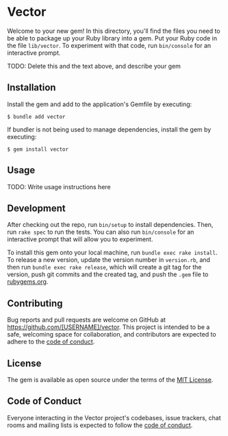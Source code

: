 # Vector

Welcome to your new gem! In this directory, you'll find the files you need to be able to package up your Ruby library into a gem. Put your Ruby code in the file `lib/vector`. To experiment with that code, run `bin/console` for an interactive prompt.

TODO: Delete this and the text above, and describe your gem

## Installation

Install the gem and add to the application's Gemfile by executing:

    $ bundle add vector

If bundler is not being used to manage dependencies, install the gem by executing:

    $ gem install vector

## Usage

TODO: Write usage instructions here

## Development

After checking out the repo, run `bin/setup` to install dependencies. Then, run `rake spec` to run the tests. You can also run `bin/console` for an interactive prompt that will allow you to experiment.

To install this gem onto your local machine, run `bundle exec rake install`. To release a new version, update the version number in `version.rb`, and then run `bundle exec rake release`, which will create a git tag for the version, push git commits and the created tag, and push the `.gem` file to [rubygems.org](https://rubygems.org).

## Contributing

Bug reports and pull requests are welcome on GitHub at https://github.com/[USERNAME]/vector. This project is intended to be a safe, welcoming space for collaboration, and contributors are expected to adhere to the [code of conduct](https://github.com/[USERNAME]/vector/blob/main/CODE_OF_CONDUCT.md).

## License

The gem is available as open source under the terms of the [MIT License](https://opensource.org/licenses/MIT).

## Code of Conduct

Everyone interacting in the Vector project's codebases, issue trackers, chat rooms and mailing lists is expected to follow the [code of conduct](https://github.com/[USERNAME]/vector/blob/main/CODE_OF_CONDUCT.md).
